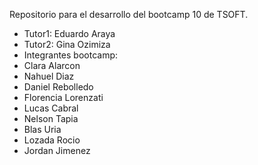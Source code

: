 
Repositorio para el desarrollo del bootcamp 10 de TSOFT.


- Tutor1: Eduardo Araya
- Tutor2: Gina Ozimiza
- Integrantes bootcamp:
- Clara Alarcon
- Nahuel Diaz
- Daniel Rebolledo
- Florencia Lorenzati
- Lucas Cabral
- Nelson Tapia
- Blas Uria
- Lozada Rocio
- Jordan Jimenez

